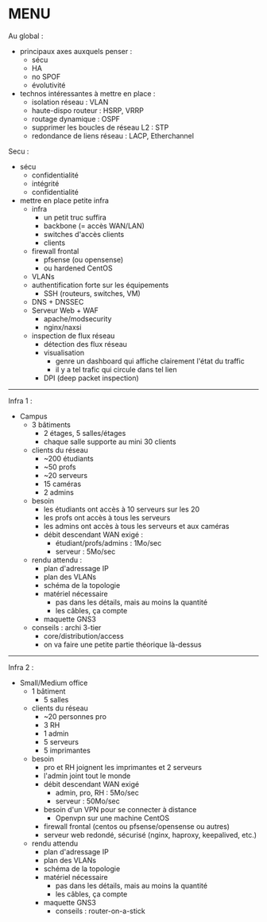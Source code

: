 # MENU

Au global :
* principaux axes auxquels penser :
  * sécu
  * HA
  * no SPOF
  * évolutivité
* technos intéressantes à mettre en place :
  * isolation réseau : VLAN
  * haute-dispo routeur : HSRP, VRRP
  * routage dynamique : OSPF
  * supprimer les boucles de réseau L2 : STP
  * redondance de liens réseau : LACP, Etherchannel

Secu :
* sécu
  * confidentialité
  * intégrité
  * confidentialité
* mettre en place petite infra
  * infra 
    * un petit truc suffira
    * backbone (= accès WAN/LAN)
    * switches d'accès clients
    * clients
  * firewall frontal
    * pfsense (ou opensense)
    * ou hardened CentOS
  * VLANs
  * authentification forte sur les équipements
    * SSH (routeurs, switches, VM)
  * DNS + DNSSEC
  * Serveur Web + WAF 
    * apache/modsecurity
    * nginx/naxsi
  * inspection de flux réseau
    * détection des flux réseau
    * visualisation
      * genre un dashboard qui affiche clairement l'état du traffic
      * il y a tel trafic qui circule dans tel lien
    * DPI (deep packet inspection)
  
---

Infra 1 :
* Campus
  * 3 bâtiments
    * 2 étages, 5 salles/étages
    * chaque salle supporte au mini 30 clients
  * clients du réseau
    * ~200 étudiants
    * ~50 profs
    * ~20 serveurs
    * 15 caméras
    * 2 admins
  * besoin
    * les étudiants ont accès à 10 serveurs sur les 20
    * les profs ont accès à tous les serveurs
    * les admins ont accès à tous les serveurs et aux caméras
    * débit descendant WAN exigé : 
      * étudiant/profs/admins : 1Mo/sec
      * serveur : 5Mo/sec
  * rendu attendu :
    * plan d'adressage IP
    * plan des VLANs
    * schéma de la topologie
    * matériel nécessaire
      * pas dans les détails, mais au moins la quantité
      * les câbles, ça compte
    * maquette GNS3
  * conseils : archi 3-tier
    * core/distribution/access
    * on va faire une petite partie théorique là-dessus

---

Infra 2 :
* Small/Medium office
  * 1 bâtiment
    * 5 salles
  * clients du réseau
    * ~20 personnes pro
    * 3 RH
    * 1 admin
    * 5 serveurs
    * 5 imprimantes
  * besoin
    * pro et RH joignent les imprimantes et 2 serveurs
    * l'admin joint tout le monde
    * débit descendant WAN exigé
      * admin, pro, RH : 5Mo/sec 
      * serveur : 50Mo/sec
    * besoin d'un VPN pour se connecter à distance
      * Openvpn sur une machine CentOS
    * firewall frontal (centos ou pfsense/opensense ou autres)
    * serveur web redondé, sécurisé (nginx, haproxy, keepalived, etc.)
  * rendu attendu
    * plan d'adressage IP
    * plan des VLANs
    * schéma de la topologie
    * matériel nécessaire
      * pas dans les détails, mais au moins la quantité
      * les câbles, ça compte
    * maquette GNS3
      * conseils : router-on-a-stick
